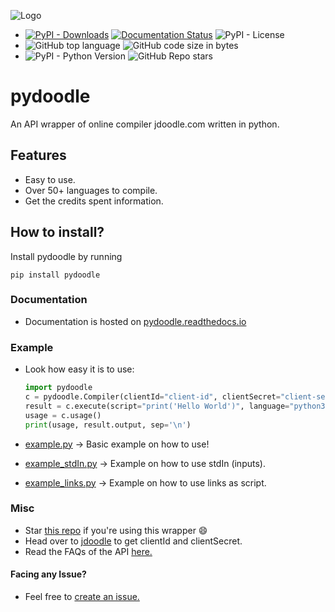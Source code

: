 ![Logo](https://cdn.discordapp.com/attachments/858994923046699009/859024886784458752/ezgif.com-gif-maker.gif)
 - [![PyPI - Downloads](https://img.shields.io/pypi/dm/pydoodle)](https://pypi.org/project/pydoodle)
[![Documentation Status](https://readthedocs.org/projects/pydoodle/badge/?version=master)](https://pydoodle.readthedocs.io)
![PyPI - License](https://img.shields.io/pypi/l/pydoodle)
 - ![GitHub top language](https://img.shields.io/github/languages/top/Prince2347X/pydoodle)
![GitHub code size in bytes](https://img.shields.io/github/languages/code-size/Prince2347X/pydoodle)
 - ![PyPI - Python Version](https://img.shields.io/pypi/pyversions/pydoodle)
![GitHub Repo stars](https://img.shields.io/github/stars/Prince2347X/pydoodle?style=social)

# pydoodle
An API wrapper of online compiler jdoodle.com written in python.


## Features
 - Easy to use.
 - Over 50+ languages to compile.
 - Get the credits spent information.


## How to install?
Install pydoodle by running 
```
pip install pydoodle
```

### Documentation
 - Documentation is hosted on [pydoodle.readthedocs.io](https://pydoodle.readthedocs.io)

### Example
 - Look how easy it is to use:
 
    ```python
    import pydoodle
    c = pydoodle.Compiler(clientId="client-id", clientSecret="client-secret")
    result = c.execute(script="print('Hello World')", language="python3")
    usage = c.usage()
    print(usage, result.output, sep='\n')
    ```
 - [example.py](https://github.com/Prince2347X/pydoodle/blob/master/examples/example.py) -> Basic example on how to use!
 - [example_stdIn.py](https://github.com/Prince2347X/pydoodle/blob/master/examples/example_stdIn.py) -> Example on how to use stdIn (inputs).
 - [example_links.py](https://github.com/Prince2347X/pydoodle/blob/master/examples/example_links.py) -> Example on how to use links as script.


### Misc 
 - Star [this repo](https://github.com/Prince2347X/pydoodle/) if you're using this wrapper 😄
 - Head over to [jdoodle](https://jdoodle.com/compiler-api) to get clientId and clientSecret.
 - Read the FAQs of the API [here.](https://docs.jdoodle.com/compiler-api/compiler-api)

#### Facing any Issue?
 - Feel free to [create an issue.](https://github.com/Prince2347X/pydoodle/issues/new)
